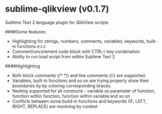 sublime-qlikview (v0.1.7)
================

Sublime Text 2 language plugin for QlikView scripts


####Some features:


* Highlighting for strings, numbers, comments, variables, keywords, built-in functions e.t.c    
* Comment/uncomment code block with CTRL-/ key combination
* Ability to run load script from within Sublime Text 2

####Highlighting

* Both block comments (/\* \*/) and line comments (//) are supported.
* Variables, built-in functions and so on are trying properly show their boundaries by by coloring corresponding braces.
* Nesting supported for all constucts - variable as parameter of function, function within function, function within variable and so on
* Conflicts between some build-in functions and keywords (IF, LEFT, RIGHT, REPLACE) are resolving by context
